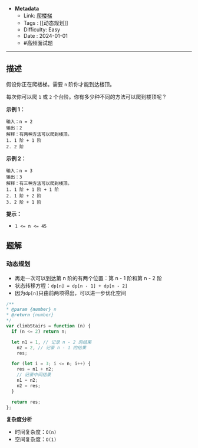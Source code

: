 - **Metadata**
	- Link:  [爬楼梯](https://leetcode.cn/problems/climbing-stairs/description/ "https://leetcode.cn/problems/climbing-stairs/description/")
	- Tags : [[动态规划]]
	- Difficulty: Easy
	- Date : 2024-01-01
	- #高频面试题 
---

## 描述

假设你正在爬楼梯。需要 `n` 阶你才能到达楼顶。

每次你可以爬 `1` 或 `2` 个台阶。你有多少种不同的方法可以爬到楼顶呢？

**示例 1：**

```
输入：n = 2
输出：2
解释：有两种方法可以爬到楼顶。
1. 1 阶 + 1 阶
2. 2 阶
```

**示例 2：**

```
输入：n = 3
输出：3
解释：有三种方法可以爬到楼顶。
1. 1 阶 + 1 阶 + 1 阶
2. 1 阶 + 2 阶
3. 2 阶 + 1 阶
```

**提示：**

- `1 <= n <= 45`

## 题解

### 动态规划

- 再走一次可以到达第 n 阶的有两个位置：第 n - 1 阶和第 n - 2 阶
- 状态转移方程：`dp[n] = dp[n - 1] + dp[n - 2]`
- 因为`dp[n]`只由前两项得出，可以进一步优化空间

```js
/**
* @param {number} n
* @return {number}
*/
var climbStairs = function (n) {
  if (n <= 2) return n;

  let n1 = 1, // 记录 n - 2 的结果
    n2 = 2, // 记录 n - 1 的结果
    res;

  for (let i = 3; i <= n; i++) {
    res = n1 + n2;
    // 记录中间结果
    n1 = n2;
    n2 = res;
  }

  return res;
};
```

**复杂度分析**

- 时间复杂度：`O(n)`
- 空间复杂度：`O(1)`
